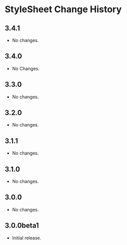 StyleSheet Change History
=========================

3.4.1
-----

  * No changes.

3.4.0
-----

  * No Changes.

3.3.0
-----

  * No changes.

3.2.0
-----

  * No changes.

3.1.1
-----

  * No changes.

3.1.0
-----

  * No changes.

3.0.0
-----

  * No changes.

3.0.0beta1
----------

  * Initial release.
